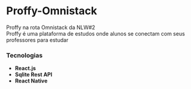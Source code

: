 # Proffy-Omnistack
 Proffy na rota Omnistack da NLW#2<br>
 Proffy é uma plataforma de estudos onde alunos se conectam com seus professores para estudar
 
### Tecnologias
* **React.js**
* **Sqlite Rest API**
* **React Native**
